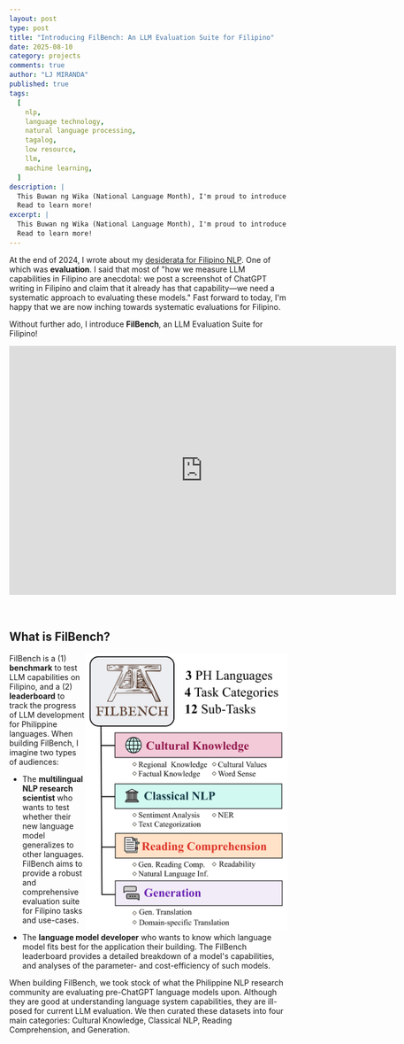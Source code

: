 ```yaml
---
layout: post
type: post
title: "Introducing FilBench: An LLM Evaluation Suite for Filipino"
date: 2025-08-10
category: projects
comments: true
author: "LJ MIRANDA"
published: true
tags:
  [
    nlp,
    language technology,
    natural language processing,
    tagalog,
    low resource,
    llm,
    machine learning,
  ]
description: |
  This Buwan ng Wika (National Language Month), I'm proud to introduce FilBench, a big step forward in Filipino NLP evaluation.
  Read to learn more!
excerpt: |
  This Buwan ng Wika (National Language Month), I'm proud to introduce FilBench, a big step forward in Filipino NLP evaluation.
  Read to learn more!
---
```


<span class="firstcharacter">A</span>t the end of 2024, I wrote about my [desiderata for Filipino NLP](/notebook/2024/12/17/filipino-llm/).
One of which was **evaluation**.
I said that most of "how we measure LLM capabilities in Filipino are anecdotal: we post a screenshot of ChatGPT writing in Filipino and claim that it already has that capability&mdash;we need a systematic approach to evaluating these models."
Fast forward to today, I'm happy that we are now inching towards systematic evaluations for Filipino.

Without further ado, I introduce **FilBench**, an LLM Evaluation Suite for Filipino!

<iframe
	src="https://mteb-leaderboard.hf.space"
	frameborder="0"
	width="700"
	height="450"
></iframe>

&nbsp;

## What is FilBench?

<img src="/assets/png/filbench/filbench_main.svg" align="right" height="500">

FilBench is a (1) **benchmark** to test LLM capabilities on Filipino, and a (2) **leaderboard** to track the progress of LLM development for Philippine languages.
When building FilBench, I imagine two types of audiences:

- The **multilingual NLP research scientist** who wants to test whether their new language model generalizes to other languages.
  FilBench aims to provide a robust and comprehensive evaluation suite for Filipino tasks and use-cases.

- The **language model developer** who wants to know which language model fits best for the application their building.
  The FilBench leaderboard provides a detailed breakdown of a model's capabilities, and analyses of the parameter- and cost-efficiency of such models.


When building FilBench, we took stock of what the Philippine NLP research community are evaluating pre-ChatGPT language models upon.
Although they are good at understanding language system capabilities, they are ill-posed for current LLM evaluation.
We then curated these datasets into four main categories: Cultural Knowledge, Classical NLP, Reading Comprehension, and Generation.



<!-- ## Why do we need FilBench?

#### FilBench fills the need for systematic evaluations for Filipino




#### We need more language-specific benchmarks




## What's unique about FilBench?

<!-- I am excited to see that the timing of my [*Desiderata* blog post](/notebook/2024/12/17/filipino-llm/) was on point: after posting it, I saw the release of several benchmarks that target LLM capabilities on Filipino (or Southeast Asian language) capabilities.
Notable examples include [SEA-HELM](), and its Tagalog subset, [Batayan]().
This shows that the research pulse right now is on evaluation.

Compared to these benchmarks, FilBench aims to be more opinionated on what it's testing.
We start by taking stock of what many Filipino NLP researchers are evaluating pre-GPT language models upon, and creating a taxonomy of capabilities consisting of Classical NLP, Cultural Knowledge, Reading Comprehension, and Generation. -->

<!--
#### FilBench is informed by the priorities of the PH NLP research community

#### FilBench is a uniquely grassroots Effort
-->

<!-- One thing that's really exciting about building FilBench is that I'm like assembling the Avengers of Filipino NLP.
It actually started with just the three of us&mdash; Ely, Conner, and I&mdash; working on the [Data Is Better Together annotation project](https://github.com/huggingface/data-is-better-together) from HuggingFace.
I've met them separately through other projects like [SEACrowd](https://seacrowd.github.io/) and earlier correspondences. -->

<!--

## What did we learn from building FilBench?


## What's next? -->



